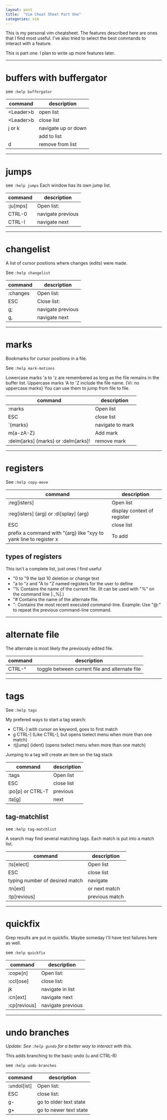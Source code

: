 ```yaml
---
layout: post
title:  "Vim Cheat Sheet Part One"
categories: vim
---
```


This is my personal vim cheatsheet. The features described here are ones
that I find most useful. I've also tried to select the best commands to
interact with a feature.

This is part one. I plan to write up more features later.

--------------------------
# buffers with buffergator

see `:help buffergator`

| command     | description         |
| -------     | -----------         |
| \<Leader\>b | open list           |
| \<Leader\>b | close list          |
| j or k      | navigate up or down |
|             | add to list         |
| d           | remove from list    |

-------
# jumps

see `:help jumps`
Each window has its own jump list.

| command  | description       |
| -------  | -----------       |
| :ju[mps] | Open list:        |
| CTRL-0   | navigate previous |
| CTRL-I   | navigate next     |

------------
# changelist

A list of cursor positions where changes (edits) were made.

See `:help changelist`

| command  | description       |
| -------  | -----------       |
| :changes | Open list:        |
| ESC      | Close list:       |
| g;       | navigate previous |
| g,       | navigate next     |

-------
# marks

Bookmarks for cursor positions in a file.

See `:help mark-motions`

Lowercase marks 'a to 'z are remembered as long as the file remains in
the buffer list. Uppercase marks 'A to 'Z include the file name.  {Vi:
no uppercase marks} You can use them to jump from file to file.

| command                             | description      |
| -------                             | -----------      |
| :marks                              | Open list        |
| ESC                                 | close list       |
| \`{marks}                           | navigate to mark |
| m{a-zA-Z}                           | Add mark         |
| :delm[arks] {marks} or :delm[arks]! | remove mark      |

-----------
# registers

See `:help copy-move`

| command                                                           | description                 |
| -------                                                           | -----------                 |
| :reg[isters]                                                      | Open list                   |
| :reg[isters] {arg} or :di[splay] {arg}                            | display context of register |
| ESC                                                               | close list                  |
| prefix a command with "{arg} like "xyy to yank line to register x | To add                      |

## types of registers

This isn't a complete list, just ones I find useful

- "0 to "9 the last 10 deletion or change text
- "a to "z and "A to "Z named registers for the user to define
- "%	Contains the name of the current file. (It can be used with "%" on the command line |:\_%|.)
-	"#	Contains the name of the alternate file.
-	":	Contains the most recent executed command-line.  Example: Use "@:" to repeat the previous command-line command.

----------------
# alternate file

The alternate is most likely the previously edited file.

| command | description                                    |
| ------- | -----------                                    |
| CTRL-^  | toggle between current file and alternate file |

------
# tags

See `:help tags`

My prefered ways to start a tag search:

- CTRL-] with cursor on keyword, goes to first match
- g CTRL-] (Like CTRL-], but opens tselect menu when more than one match)
- :tj[ump] {ident} (opens tselect menu when more than one match)

Jumping to a tag will create an item on the tag stack

| command          | description |
| -------          | ----------- |
| :tags            | Open list   |
| ESC              | close list  |
| :po[p] or CTRL-T | previous    |
| :ta[g]           | next        |

## tag-matchlist

see `:help tag-matchlist`

A search may find several matching tags. Each match is put into a match
list.

| command                        | description    |
| -------                        | -----------    |
| :ts[elect]                     | Open list      |
| ESC                            | close list     |
| typing number of desired match | navigate       |
| :tn[ext]                       | or next match  |
| :tp[revious]                   | previous match |

----------
# quickfix

Grep results are put in quickfix. Maybe someday I'll have test failures
here as well.

see `:help quickfix`

| command      | description       |
| -------      | -----------       |
| :cope[n]     | Open list:        |
| :ccl[ose]    | close list:       |
| jk           | navigate in list  |
| :cn[ext]     | navigate next     |
| :cp[revious] | navigate previous |

---------------
# undo branches

*Update: See `:help gundo` for a better way to interact with this.*

This adds branching to the basic undo (u and CTRL-R)

see `:help undo-branches`

| command     | description            |
| -------     | -----------            |
| :undol[ist] | Open list:             |
| ESC         | close list:            |
| g-          | go to older text state |
| g+          | go to newer text state |
